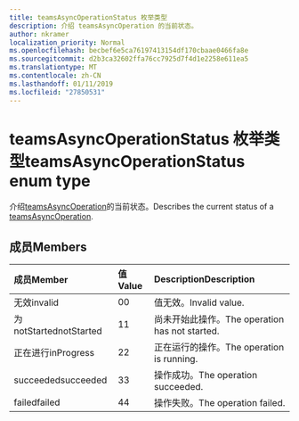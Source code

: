 ```yaml
---
title: teamsAsyncOperationStatus 枚举类型
description: 介绍 teamsAsyncOperation 的当前状态。
author: nkramer
localization_priority: Normal
ms.openlocfilehash: becbef6e5ca76197413154df170cbaae0466fa8e
ms.sourcegitcommit: d2b3ca32602ffa76cc7925d7f4d1e2258e611ea5
ms.translationtype: MT
ms.contentlocale: zh-CN
ms.lasthandoff: 01/11/2019
ms.locfileid: "27850531"
---
```

# <a name="teamsasyncoperationstatus-enum-type"></a><span data-ttu-id="0c40a-103">teamsAsyncOperationStatus 枚举类型</span><span class="sxs-lookup"><span data-stu-id="0c40a-103">teamsAsyncOperationStatus enum type</span></span>



<span data-ttu-id="0c40a-104">介绍[teamsAsyncOperation](teamsasyncoperation.md)的当前状态。</span><span class="sxs-lookup"><span data-stu-id="0c40a-104">Describes the current status of a [teamsAsyncOperation](teamsasyncoperation.md).</span></span>

## <a name="members"></a><span data-ttu-id="0c40a-105">成员</span><span class="sxs-lookup"><span data-stu-id="0c40a-105">Members</span></span>

| <span data-ttu-id="0c40a-106">成员</span><span class="sxs-lookup"><span data-stu-id="0c40a-106">Member</span></span> | <span data-ttu-id="0c40a-107">值</span><span class="sxs-lookup"><span data-stu-id="0c40a-107">Value</span></span>| <span data-ttu-id="0c40a-108">Description</span><span class="sxs-lookup"><span data-stu-id="0c40a-108">Description</span></span> |
|:---------------|:--------|:----------|
|<span data-ttu-id="0c40a-109">无效</span><span class="sxs-lookup"><span data-stu-id="0c40a-109">invalid</span></span>|<span data-ttu-id="0c40a-110">0</span><span class="sxs-lookup"><span data-stu-id="0c40a-110">0</span></span>|<span data-ttu-id="0c40a-111">值无效。</span><span class="sxs-lookup"><span data-stu-id="0c40a-111">Invalid value.</span></span>|
|<span data-ttu-id="0c40a-112">为 notStarted</span><span class="sxs-lookup"><span data-stu-id="0c40a-112">notStarted</span></span>|<span data-ttu-id="0c40a-113">1</span><span class="sxs-lookup"><span data-stu-id="0c40a-113">1</span></span>|<span data-ttu-id="0c40a-114">尚未开始此操作。</span><span class="sxs-lookup"><span data-stu-id="0c40a-114">The operation has not started.</span></span>|
|<span data-ttu-id="0c40a-115">正在进行</span><span class="sxs-lookup"><span data-stu-id="0c40a-115">inProgress</span></span>|<span data-ttu-id="0c40a-116">2</span><span class="sxs-lookup"><span data-stu-id="0c40a-116">2</span></span>|<span data-ttu-id="0c40a-117">正在运行的操作。</span><span class="sxs-lookup"><span data-stu-id="0c40a-117">The operation is running.</span></span>|
|<span data-ttu-id="0c40a-118">succeeded</span><span class="sxs-lookup"><span data-stu-id="0c40a-118">succeeded</span></span>|<span data-ttu-id="0c40a-119">3</span><span class="sxs-lookup"><span data-stu-id="0c40a-119">3</span></span>|<span data-ttu-id="0c40a-120">操作成功。</span><span class="sxs-lookup"><span data-stu-id="0c40a-120">The operation succeeded.</span></span>|
|<span data-ttu-id="0c40a-121">failed</span><span class="sxs-lookup"><span data-stu-id="0c40a-121">failed</span></span>|<span data-ttu-id="0c40a-122">4</span><span class="sxs-lookup"><span data-stu-id="0c40a-122">4</span></span>|<span data-ttu-id="0c40a-123">操作失败。</span><span class="sxs-lookup"><span data-stu-id="0c40a-123">The operation failed.</span></span>|
